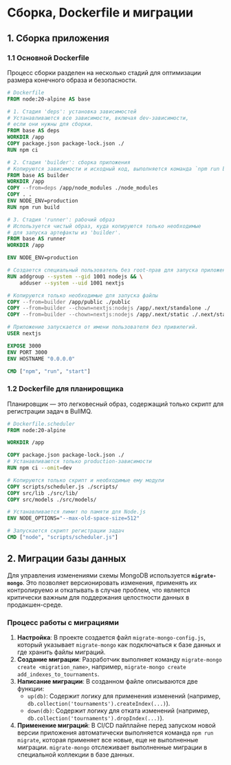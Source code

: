 # Сборка, Dockerfile и миграции

## 1. Сборка приложения

### 1.1 Основной Dockerfile

Процесс сборки разделен на несколько стадий для оптимизации размера конечного образа и безопасности.

```dockerfile
# Dockerfile
FROM node:20-alpine AS base

# 1. Стадия 'deps': установка зависимостей
# Устанавливаются все зависимости, включая dev-зависимости, 
# если они нужны для сборки.
FROM base AS deps
WORKDIR /app
COPY package.json package-lock.json ./
RUN npm ci

# 2. Стадия 'builder': сборка приложения
# Копируются зависимости и исходный код, выполняется команда `npm run build`.
FROM base AS builder
WORKDIR /app
COPY --from=deps /app/node_modules ./node_modules
COPY . .
ENV NODE_ENV=production
RUN npm run build

# 3. Стадия 'runner': рабочий образ
# Используется чистый образ, куда копируются только необходимые 
# для запуска артефакты из 'builder'.
FROM base AS runner
WORKDIR /app

ENV NODE_ENV=production

# Создается специальный пользователь без root-прав для запуска приложения.
RUN addgroup --system --gid 1001 nodejs && \
    adduser --system --uid 1001 nextjs

# Копируются только необходимые для запуска файлы
COPY --from=builder /app/public ./public
COPY --from=builder --chown=nextjs:nodejs /app/.next/standalone ./
COPY --from=builder --chown=nextjs:nodejs /app/.next/static ./.next/static

# Приложение запускается от имени пользователя без привилегий.
USER nextjs

EXPOSE 3000
ENV PORT 3000
ENV HOSTNAME "0.0.0.0"

CMD ["npm", "run", "start"]
```

### 1.2 Dockerfile для планировщика

Планировщик — это легковесный образ, содержащий только скрипт для регистрации задач в BullMQ.

```dockerfile
# Dockerfile.scheduler
FROM node:20-alpine

WORKDIR /app

COPY package.json package-lock.json ./
# Устанавливаются только production-зависимости
RUN npm ci --omit=dev

# Копируются только скрипт и необходимые ему модули
COPY scripts/scheduler.js ./scripts/
COPY src/lib ./src/lib/
COPY src/models ./src/models/

# Устанавливается лимит по памяти для Node.js
ENV NODE_OPTIONS="--max-old-space-size=512"

# Запускается скрипт регистрации задач
CMD ["node", "scripts/scheduler.js"]
```

## 2. Миграции базы данных

Для управления изменениями схемы MongoDB используется **`migrate-mongo`**. Это позволяет версионировать изменения, применять их контролируемо и откатывать в случае проблем, что является критически важным для поддержания целостности данных в продакшен-среде.

### Процесс работы с миграциями

1.  **Настройка**: В проекте создается файл `migrate-mongo-config.js`, который указывает `migrate-mongo` как подключаться к базе данных и где хранить файлы миграций.
2.  **Создание миграции**: Разработчик выполняет команду `migrate-mongo create <migration_name>`, например, `migrate-mongo create add_indexes_to_tournaments`.
3.  **Написание миграции**: В созданном файле описываются две функции:
    *   `up(db)`: Содержит логику для применения изменений (например, `db.collection('tournaments').createIndex(...)`).
    *   `down(db)`: Содержит логику для отката изменений (например, `db.collection('tournaments').dropIndex(...)`).
4.  **Применение миграций**: В CI/CD пайплайне перед запуском новой версии приложения автоматически выполняется команда `npm run migrate`, которая применяет все новые, еще не выполненные миграции. `migrate-mongo` отслеживает выполненные миграции в специальной коллекции в базе данных. 